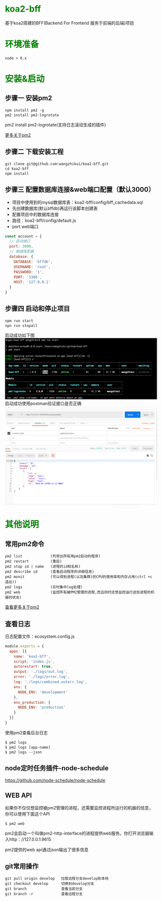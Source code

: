 # <font color=green>koa2-bff</font>
基于koa2搭建的BFF(Backend For Frontend 服务于前端的后端)项目

# <font color=green>环境准备</font>
```
node > 8.x
```
# <font color=green>安装&启动</font>

## 步骤一 安装pm2
```
npm install pm2 -g
pm2 install pm2-logrotate
```
pm2 install pm2-logrotate(支持日志滚动生成的插件)  

[更多关于pm2](https://github.com/keymetrics/pm2-logrotate)
## 步骤二 下载安装工程
``` 
git clone git@github.com:wangzhikui/koa2-bff.git
cd koa2-bff
npm install
```
## 步骤三 配置数据库连接&web端口配置（默认3000）
* 项目中使用到的mysql数据库表：koa2-bff/config/bff_cachedata.sql
* 先创建数据库(默认bffdb)再运行该脚本创建表
* 配置项目中的数据库连接
* 路径：koa2-bff/config/default.js
* port web端口
```js
const account = {
  // 启动端口
  port: 3000,
  // 数据库配置
  database: {
    DATABASE: 'bffdb',
    USERNAME: 'root',
    PASSWORD: '1',
    PORT: '3306',
    HOST: '127.0.0.1'
  }
}
```
## 步骤四 启动和停止项目
```
npm run start
npn run stopall
```
启动成功如下图
![](/source/images/koa1.png)
启动成功使用postman验证接口是否正确
![](/source/images/koa2.png)

# <font color=green>其他说明</font>
## 常用pm2命令
```
pm2 list             (列举出所有用pm2启动的程序)
pm2 restart          (重启)
pm2 stop id | name   (进程的id和名称)
pm2 describe id      (查看启动程序的详细信息)
pm2 monit            (可以得到进程(以及集群)的CPU的使用率和内存占用(ctrl +c 退出))
pm2 logs             (实时集中log处理)
pm2 web              (监控所有被PM2管理的进程,而且同时还想监控运行这些进程的机器的状态)
```
[查看更多关于pm2](http://pm2.keymetrics.io/)

## 查看日志
日志配置文件：ecosystem.config.js
```js
module.exports = {
  apps: [{
    name: 'koa2-bff',
    script: 'index.js',
    autorestart: true,
    output: './logs/out.log',
    error: './logs/error.log',
    log: './logs/combined.outerr.log',
    env: {
      NODE_ENV: 'development'
    },
    env_production: {
      NODE_ENV: 'production'
    }
  }]
}
```
使用pm2查看后台日志
```
$ pm2 logs
$ pm2 logs [app-name]
$ pm2 logs --json
```

## node定时任务插件-node-schedule

https://github.com/node-schedule/node-schedule

## WEB API
如果你不仅仅想监控被pm2管理的进程，还需要监控进程所运行的机器的信息，你可以使用下面这个API
```
$ pm2 web
```
pm2会启动一个叫做pm2-http-interface的进程提供web服务。你打开浏览器输入http：//127.0.0.1:9615

pm2提供的web api通过json输出了很多信息

## git常用操作
```
git pull origin develop   拉取远程分支develop到本地
git checkout develop      切换到develop分支
git branch                查看当前分支
git branch -r             查看远程分支

```
